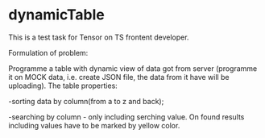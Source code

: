 # dynamicTable
This is a test task for Tensor on TS frontent developer. 

Formulation of problem:

Programme a table with dynamic view of data got from server (programme it on MOCK data, i.e. create JSON file, the data from it have will be uploading).
The table properties:

  -sorting data by column(from a to z and back);
  
  -searching by column - only including serching value. On found results including values have to be marked by yellow color.

